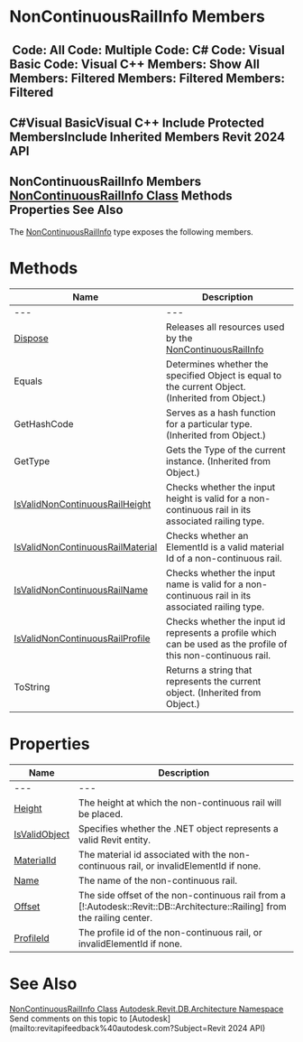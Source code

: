 # NonContinuousRailInfo Members

﻿
 Code: All Code: Multiple Code: C# Code: Visual Basic Code: Visual C++  Members: Show All Members: Filtered Members: Filtered Members: Filtered   
---  
C#Visual BasicVisual C++
Include Protected MembersInclude Inherited Members
Revit 2024 API  
---  
NonContinuousRailInfo Members  
[NonContinuousRailInfo Class](1ba1192c-2cfc-7996-e087-6b515ea4fb15.md "NonContinuousRailInfo Class") Methods Properties See Also  
---  
The [NonContinuousRailInfo](1ba1192c-2cfc-7996-e087-6b515ea4fb15.md "NonContinuousRailInfo Class") type exposes the following members.
# Methods
| Name | Description |
| --- | --- |
| --- | --- | --- |
| [Dispose](8113c56f-c5c4-b995-9459-f95b16e133ec.md "Dispose Method") | Releases all resources used by the [NonContinuousRailInfo](1ba1192c-2cfc-7996-e087-6b515ea4fb15.md "NonContinuousRailInfo Class") |
| Equals | Determines whether the specified Object is equal to the current Object. (Inherited from Object.) |
| GetHashCode | Serves as a hash function for a particular type.  (Inherited from Object.) |
| GetType | Gets the Type of the current instance. (Inherited from Object.) |
| [IsValidNonContinuousRailHeight](58882b81-d58d-3a37-fd5a-4ba43bccc183.md "IsValidNonContinuousRailHeight Method") | Checks whether the input height is valid for a non-continuous rail in its associated railing type. |
| [IsValidNonContinuousRailMaterial](646e7c56-e9e2-78db-9e2a-dda5b9cb04bd.md "IsValidNonContinuousRailMaterial Method") | Checks whether an ElementId is a valid material Id of a non-continuous rail. |
| [IsValidNonContinuousRailName](605dd362-348c-1e39-02e4-dc3befec2eec.md "IsValidNonContinuousRailName Method") | Checks whether the input name is valid for a non-continuous rail in its associated railing type. |
| [IsValidNonContinuousRailProfile](82f5703e-2e5f-9156-addf-4dbac824249b.md "IsValidNonContinuousRailProfile Method") | Checks whether the input id represents a profile which can be used as the profile of this non-continuous rail. |
| ToString | Returns a string that represents the current object. (Inherited from Object.) |

# Properties
| Name | Description |
| --- | --- |
| --- | --- | --- |
| [Height](988b3b7b-799d-0a92-cd42-e1a52a64e6a6.md "Height Property") | The height at which the non-continuous rail will be placed. |
| [IsValidObject](8d20fe9a-18e2-15d6-57be-a969d8b011f5.md "IsValidObject Property") | Specifies whether the .NET object represents a valid Revit entity. |
| [MaterialId](19ca7c1d-bcb8-dc0c-908a-da31bf61682c.md "MaterialId Property") | The material id associated with the non-continuous rail, or invalidElementId if none. |
| [Name](22b1f1ae-5d2f-3644-0c88-0f97503ed6dd.md "Name Property") | The name of the non-continuous rail. |
| [Offset](012bb44c-e534-50db-e21f-912b34baeedb.md "Offset Property") | The side offset of the non-continuous rail from a [!:Autodesk::Revit::DB::Architecture::Railing] from the railing center. |
| [ProfileId](d7125deb-176d-1ff7-5b36-ace635da5703.md "ProfileId Property") | The profile id of the non-continuous rail, or invalidElementId if none. |

# See Also
[NonContinuousRailInfo Class](1ba1192c-2cfc-7996-e087-6b515ea4fb15.md "NonContinuousRailInfo Class")
[Autodesk.Revit.DB.Architecture Namespace](720f0c58-cb2b-4f13-374a-7348ed0a1cd3.md "Autodesk.Revit.DB.Architecture Namespace")
Send comments on this topic to [Autodesk](mailto:revitapifeedback%40autodesk.com?Subject=Revit 2024 API)